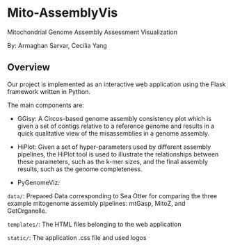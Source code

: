 # Mito-AssemblyVis
Mitochondrial Genome Assembly Assessment Visualization

By: Armaghan Sarvar, Cecilia Yang

## Overview

Our project is implemented as an interactive web application using the Flask framework written in Python.

The main components are:

* GGisy: A Circos-based genome assembly consistency plot which is given a set of contigs relative to a reference genome and results in a quick qualitative view of the misassemblies in a genome assembly.


* HiPlot: Given a set of hyper-parameters used by different assembly pipelines, the HiPlot tool is used to illustrate the relationships between these parameters, such as the k-mer sizes, and the final assembly results, such as the genome completeness.


* PyGenomeViz:  

`data/`: Prepared Data corresponding to Sea Otter for comparing the three example mitogenome assembly pipelines: mtGasp, MitoZ, and GetOrganelle. 

`templates/`: The HTML files belonging to the web application

`static/`: The application .css file and used logos

